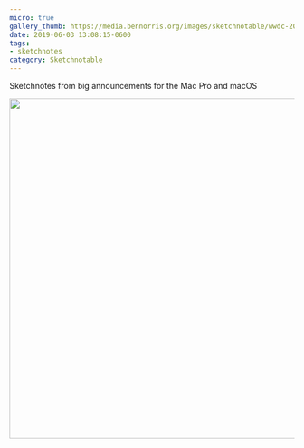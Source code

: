 ```yaml
---
micro: true
gallery_thumb: https://media.bennorris.org/images/sketchnotable/wwdc-2019/wwdc-2019-macos.jpg
date: 2019-06-03 13:08:15-0600
tags:
- sketchnotes
category: Sketchnotable
---
```


Sketchnotes from big announcements for the Mac Pro and macOS

<img src="https://media.bennorris.org/images/sketchnotable/wwdc-2019/wwdc-2019-macos.jpg" width="600" height="600" alt="" />
